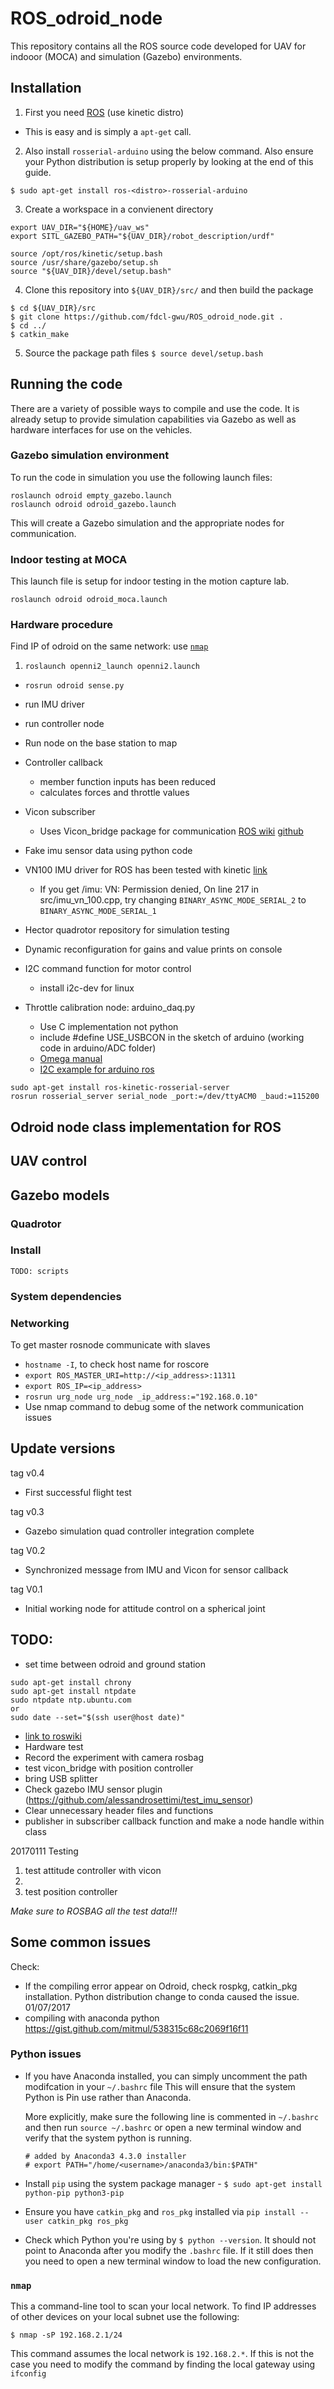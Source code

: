 # ROS_odroid_node

This repository contains all the ROS source code developed for UAV for indooor (MOCA) and simulation (Gazebo) environments.

## Installation

1. First you need [ROS](http://wiki.ros.org/indigo/Installation) (use kinetic distro)
  * This is easy and is simply a `apt-get` call.
2. Also install `rosserial-arduino` using the below command. 
Also ensure your Python distribution is setup properly by looking at the end of this guide.
  
  ~~~
  $ sudo apt-get install ros-<distro>-rosserial-arduino
  ~~~
3. Create a workspace in a convienent directory
  
  ~~~
  export UAV_DIR="${HOME}/uav_ws"
  export SITL_GAZEBO_PATH="${UAV_DIR}/robot_description/urdf"

  source /opt/ros/kinetic/setup.bash
  source /usr/share/gazebo/setup.sh
  source "${UAV_DIR}/devel/setup.bash"
  ~~~
4. Clone this repository into `${UAV_DIR}/src/` and then build the package
  
  ~~~
  $ cd ${UAV_DIR}/src
  $ git clone https://github.com/fdcl-gwu/ROS_odroid_node.git .
  $ cd ../
  $ catkin_make
  ~~~
5. Source the package path files `$ source devel/setup.bash`

## Running the code

There are a variety of possible ways to compile and use the code. 
It is already setup to provide simulation capabilities via Gazebo as well as hardware interfaces for use on the vehicles.

### Gazebo simulation environment

To run the code in simulation you use the following launch files:

```
roslaunch odroid empty_gazebo.launch
roslaunch odroid odroid_gazebo.launch
```

This will create a Gazebo simulation and the appropriate nodes for communication. 

###  Indoor testing at MOCA

This launch file is setup for indoor testing in the motion capture lab.

```
roslaunch odroid odroid_moca.launch
```

### Hardware procedure
Find IP of odroid on the same network: use [`nmap`](http://security.stackexchange.com/questions/36198/how-to-find-live-hosts-on-my-network)

1. `roslaunch openni2_launch openni2.launch`
- `rosrun odroid sense.py`
- run IMU driver
- run controller node
- Run node on the base station to map


- Controller callback
  - member function inputs has been reduced
  - calculates forces and throttle values
- Vicon subscriber
  - Uses Vicon_bridge package for communication [ROS wiki](http://wiki.ros.org/vicon_bridge) [github](https://github.com/ethz-asl/vicon_bridge)
- Fake imu sensor data using python code
- VN100 IMU driver for ROS has been tested with kinetic [link](https://github.com/KumarRobotics/imu_vn_100)
  - If you get /imu: VN: Permission denied, On line 217 in src/imu_vn_100.cpp, try changing `BINARY_ASYNC_MODE_SERIAL_2` to `BINARY_ASYNC_MODE_SERIAL_1`
- Hector quadrotor repository for simulation testing
- Dynamic reconfiguration for gains and value prints on console
- I2C command function for motor control
  - install i2c-dev for linux
- Throttle calibration node: arduino_daq.py
  - Use C implementation not python
  - include #define USE_USBCON in the sketch of arduino (working code in arduino/ADC folder)
  - [Omega manual](https://www.omega.com/manuals/manualpdf/M3598.pdf)
  - [I2C example for arduino ros](http://wiki.ros.org/rosserial_arduino/Tutorials/Measuring%20Temperature)


```
sudo apt-get install ros-kinetic-rosserial-server
rosrun rosserial_server serial_node _port:=/dev/ttyACM0 _baud:=115200
```


## Odroid node class implementation for ROS

## UAV control

## Gazebo models

### Quadrotor

### Install

```
TODO: scripts
```

### System dependencies

### Networking

To get master rosnode communicate with slaves
  - `hostname -I`, to check host name for roscore
  - `export ROS_MASTER_URI=http://<ip_address>:11311`
  - `export ROS_IP=<ip_address>`
  - `rosrun urg_node urg_node _ip_address:="192.168.0.10"`
  - Use nmap command to debug some of the network communication issues

## Update versions

tag v0.4
- First successful flight test

tag v0.3
- Gazebo simulation quad controller integration complete

tag V0.2
- Synchronized message from IMU and Vicon for sensor callback  

tag V0.1
- Initial working node for attitude control on a spherical joint

## TODO:
- set time between odroid and ground station
```
sudo apt-get install chrony
sudo apt-get install ntpdate
sudo ntpdate ntp.ubuntu.com
or
sudo date --set="$(ssh user@host date)"
```
  - [link to roswiki](http://wiki.ros.org/turtlebot/Tutorials/indigo/Network%20Configuration)
- Hardware test
 - Record the experiment with camera rosbag
 - test vicon_bridge with position controller
 - bring USB splitter
- Check gazebo IMU sensor plugin (https://github.com/alessandrosettimi/test_imu_sensor)
- Clear unnecessary header files and functions
- publisher in subscriber callback function and make a node handle within class

20170111 Testing

1. test attitude controller with vicon
2.
3. test position controller

*Make sure to ROSBAG all the test data!!!*

## Some common issues

Check:
- If the compiling error appear on Odroid, check rospkg, catkin_pkg installation. Python distribution change to conda caused the issue. 01/07/2017
- compiling with anaconda python https://gist.github.com/mitmul/538315c68c2069f16f11

### Python issues

  * If you have Anaconda installed, you can simply uncomment the path modifcation in your `~/.bashrc` file
  This will ensure that the system Python is Pin use rather than Anaconda. 

    More explicitly, make sure the following line is commented in `~/.bashrc` and then run `source ~/.bashrc` or open a new terminal window and verify that the system python is running.
    ~~~
    # added by Anaconda3 4.3.0 installer
    # export PATH="/home/<username>/anaconda3/bin:$PATH"
    ~~~
  * Install `pip` using the system package manager - `$ sudo apt-get install python-pip python3-pip`  
  * Ensure you have `catkin_pkg` and `ros_pkg` installed via `pip install --user catkin_pkg ros_pkg`
  * Check which Python you're using by `$ python --version`. It should not point to Anaconda after you modify the `.bashrc` file. If it still does then you need to open a new terminal window to load the new configuration.
  
### `nmap`

This a command-line tool to scan your local network. 
To find IP addresses of other devices on your local subnet use the following:

~~~
$ nmap -sP 192.168.2.1/24
~~~

This command assumes the local network is `192.168.2.*`.
If this is not the case you need to modify the command by finding the local gateway using `ifconfig`
  

